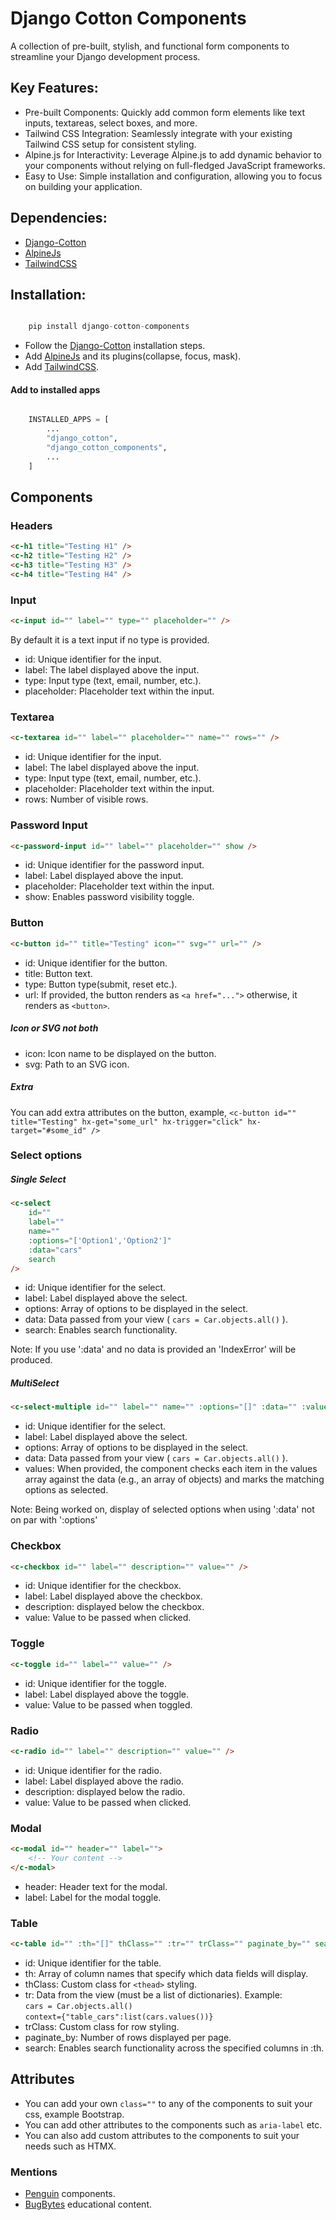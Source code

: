 # Django Cotton Components

A collection of pre-built, stylish, and functional form components to streamline your Django development process.

## Key Features:

- Pre-built Components: Quickly add common form elements like text inputs, textareas, select boxes, and more.
- Tailwind CSS Integration: Seamlessly integrate with your existing Tailwind CSS setup for consistent styling.
- Alpine.js for Interactivity: Leverage Alpine.js to add dynamic behavior to your components without relying on full-fledged JavaScript frameworks.
- Easy to Use: Simple installation and configuration, allowing you to focus on building your application.

## Dependencies:

- [Django-Cotton](https://django-cotton.com/)
- [AlpineJs](https://alpinejs.dev/)
- [TailwindCSS](https://tailwindcss.com/)

## Installation:

```python

    pip install django-cotton-components

```

- Follow the [Django-Cotton](https://django-cotton.com/docs/quickstart#install) installation steps.
- Add [AlpineJs](https://alpinejs.dev/) and its plugins(collapse, focus, mask).
- Add [TailwindCSS](https://tailwindcss.com/).

#### Add to installed apps

```python

    INSTALLED_APPS = [
        ...
        "django_cotton",
        "django_cotton_components",
        ...
    ]

```

## Components

### Headers

```html
<c-h1 title="Testing H1" />
<c-h2 title="Testing H2" />
<c-h3 title="Testing H3" />
<c-h4 title="Testing H4" />
```

### Input

```html
<c-input id="" label="" type="" placeholder="" />
```

By default it is a text input if no type is provided.

- id: Unique identifier for the input.
- label: The label displayed above the input.
- type: Input type (text, email, number, etc.).
- placeholder: Placeholder text within the input.

### Textarea

```html
<c-textarea id="" label="" placeholder="" name="" rows="" />
```

- id: Unique identifier for the input.
- label: The label displayed above the input.
- type: Input type (text, email, number, etc.).
- placeholder: Placeholder text within the input.
- rows: Number of visible rows.

### Password Input

```html
<c-password-input id="" label="" placeholder="" show />
```

- id: Unique identifier for the password input.
- label: Label displayed above the input.
- placeholder: Placeholder text within the input.
- show: Enables password visibility toggle.

### Button

```html
<c-button id="" title="Testing" icon="" svg="" url="" />
```

- id: Unique identifier for the button.
- title: Button text.
- type: Button type(submit, reset etc.).
- url: If provided, the button renders as `<a href="...">` otherwise, it renders as `<button>`.

##### Icon or SVG not both

- icon: Icon name to be displayed on the button.
- svg: Path to an SVG icon.

##### Extra

You can add extra attributes on the button, example, `<c-button id="" title="Testing" hx-get="some_url" hx-trigger="click" hx-target="#some_id" />`

### Select options

##### Single Select

```html
<c-select
	id=""
	label=""
	name=""
	:options="['Option1','Option2']"
	:data="cars"
	search
/>
```

- id: Unique identifier for the select.
- label: Label displayed above the select.
- options: Array of options to be displayed in the select.
- data: Data passed from your view ( `cars = Car.objects.all()` ).
- search: Enables search functionality.

Note: If you use ':data' and no data is provided an 'IndexError' will be produced.

##### MultiSelect

```html
<c-select-multiple id="" label="" name="" :options="[]" :data="" :values="" />
```

- id: Unique identifier for the select.
- label: Label displayed above the select.
- options: Array of options to be displayed in the select.
- data: Data passed from your view ( `cars = Car.objects.all()` ).
- values: When provided, the component checks each item in the values array against the data (e.g., an array of objects) and marks the matching options as selected.

Note: Being worked on, display of selected options when using ':data' not on par with ':options'

### Checkbox

```html
<c-checkbox id="" label="" description="" value="" />
```

- id: Unique identifier for the checkbox.
- label: Label displayed above the checkbox.
- description: displayed below the checkbox.
- value: Value to be passed when clicked.

### Toggle

```html
<c-toggle id="" label="" value="" />
```

- id: Unique identifier for the toggle.
- label: Label displayed above the toggle.
- value: Value to be passed when toggled.

### Radio

```html
<c-radio id="" label="" description="" value="" />
```

- id: Unique identifier for the radio.
- label: Label displayed above the radio.
- description: displayed below the radio.
- value: Value to be passed when clicked.

### Modal

```html
<c-modal id="" header="" label="">
	<!-- Your content -->
</c-modal>
```

- header: Header text for the modal.
- label: Label for the modal toggle.

### Table

```html
<c-table id="" :th="[]" thClass="" :tr="" trClass="" paginate_by="" search />
```

- id: Unique identifier for the table.
- th: Array of column names that specify which data fields will display.
- thClass: Custom class for `<thead>` styling.
- tr: Data from the view (must be a list of dictionaries).
  Example:<br>
  `cars = Car.objects.all()`<br>
  `context={"table_cars":list(cars.values())}`
- trClass: Custom class for <tr> row styling.
- paginate_by: Number of rows displayed per page.
- search: Enables search functionality across the specified columns in :th.

## Attributes

- You can add your own `class=""` to any of the components to suit your css, example Bootstrap.
- You can add other attributes to the components such as `aria-label` etc.
- You can also add custom attributes to the components to suit your needs such as HTMX.

### Mentions

- [Penguin](https://www.penguinui.com/) components.
- [BugBytes](https://www.youtube.com/@bugbytes3923) educational content.
